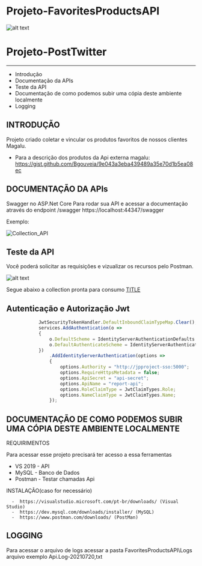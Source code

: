 # Projeto-FavoritesProductsAPI

![alt text](https://github.com/AndrezaSDL/Projeto-FavoritesProductsAPI/blob/master/_files/kisspng-computer-icons.jpg)

# Projeto-PostTwitter
---------------------
   
 * Introdução
 * Documentação da APIs
 * Teste da API
 * Documentação de como podemos subir uma cópia deste ambiente localmente
 * Logging

INTRODUÇÃO
------------

Projeto criado coletar e vincular os produtos favoritos de nossos clientes Magalu.

 * Para a descrição dos produtos da Api externa magalu:
   https://gist.github.com/Bgouveia/9e043a3eba439489a35e70d1b5ea08ec


DOCUMENTAÇÃO DA APIs
-------------

Swagger no ASP.Net Core
Para rodar sua API e acessar a documentação através do endpoint /swagger
https://localhost:44347/swagger

Exemplo:

![Collection_API](https://github.com/AndrezaSDL/Projeto-FavoritesProductsAPI/blob/master/_files/20210720_111609.gif)

Teste da API
-------------

Você poderá solicitar as requisições e vizualizar os recursos pelo Postman.

![alt text](https://github.com/AndrezaSDL/Projeto-FavoritesProductsAPI/blob/master/_files/20210720_112909.gif)

Segue abaixo a collection pronta para consumo
<a href="https://github.com/AndrezaSDL/Projeto-FavoritesProductsAPI/blob/master/_files/products-favorites-api.postman_collection.json" download="FILENAME">TITLE</a>

## Autenticação e Autorização Jwt

```javascript
            JwtSecurityTokenHandler.DefaultInboundClaimTypeMap.Clear();
            services.AddAuthentication(o =>
            {
                o.DefaultScheme = IdentityServerAuthenticationDefaults.AuthenticationScheme;
                o.DefaultAuthenticateScheme = IdentityServerAuthenticationDefaults.AuthenticationScheme;
            })
                .AddIdentityServerAuthentication(options =>
                {
                    options.Authority = "http://jpproject-sso:5000";
                    options.RequireHttpsMetadata = false;
                    options.ApiSecret = "api-secret";
                    options.ApiName = "report-api";
                    options.RoleClaimType = JwtClaimTypes.Role;
                    options.NameClaimType = JwtClaimTypes.Name;
                });
```

DOCUMENTAÇÃO DE COMO PODEMOS SUBIR UMA CÓPIA DESTE AMBIENTE LOCALMENTE
-------------

REQUIRIMENTOS

Para acessar esse projeto precisará ter acesso a essa ferramentas

- VS 2019 - API
- MySQL - Banco de Dados
- Postman - Testar chamadas Api

INSTALAÇÃO(caso for necessário)

```  Install
  -  https://visualstudio.microsoft.com/pt-br/downloads/ (Visual Studio)
  -  https://dev.mysql.com/downloads/installer/ (MySQL)
  -  https://www.postman.com/downloads/ (PostMan)
```

LOGGING
-------------

Para acessar o arquivo de logs acessar a pasta FavoritesProductsAPI\Logs
arquivo exemplo Api.Log-20210720,txt

   

